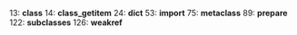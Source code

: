 13: __class__
14: __class_getitem__
24: __dict__
53: __import__
75: __metaclass__
89: __prepare__
122: __subclasses__
126: __weakref__
